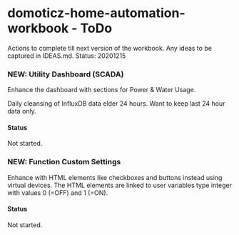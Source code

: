 # domoticz-home-automation-workbook - ToDo
Actions to complete till next version of the workbook.
Any ideas to be captured in IDEAS.md.
Status: 20201215

### NEW: Utility Dashboard (SCADA)
Enhance the dashboard with sections for Power & Water Usage.

Daily cleansing of InfluxDB data elder 24 hours. Want to keep last 24 hour data only.
#### Status
Not started.

### NEW: Function Custom Settings
Enhance with HTML elements like checkboxes and buttons instead using virtual devices.
The HTML elements are linked to user variables type integer with values 0 (=OFF) and 1 (=ON).
#### Status
Not started.

